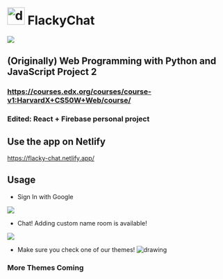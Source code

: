 # <img src="https://i.imgur.com/fQcQkvm.png" alt="drawing" width="40px"/> FlackyChat

![](https://i.imgur.com/K1gRiyl.png)

## (Originally) Web Programming with Python and JavaScript Project 2

### https://courses.edx.org/courses/course-v1:HarvardX+CS50W+Web/course/

### Edited: React + Firebase personal project

## Use the app on Netlify

https://flacky-chat.netlify.app/

## Usage

- Sign In with Google

![](https://i.imgur.com/291WvEg.png)

- Chat! Adding custom name room is available!

![](https://i.imgur.com/uG0xsGx.png)

- Make sure you check one of our themes!
  <img src="https://i.imgur.com/rFgS9fn.png" alt="drawing"/>

### More Themes Coming
